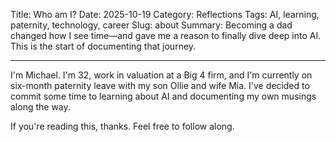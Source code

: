 Title: Who am I?
Date: 2025-10-19
Category: Reflections
Tags: AI, learning, paternity, technology, career
Slug: about
Summary: Becoming a dad changed how I see time—and gave me a reason to finally dive deep into AI. This is the start of documenting that journey.

---

I'm Michael. I'm 32, work in valuation at a Big 4 firm, and I'm currently on six-month paternity leave with my son Ollie and wife Mia. I've decided to commit some time to learning about AI and documenting my own musings along the way.

If you're reading this, thanks. Feel free to follow along.
